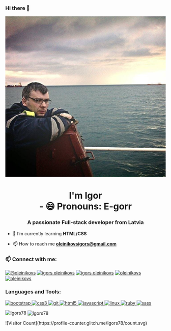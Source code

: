 ### Hi there 👋

<!--
**Igors78/Igors78** is a ✨ _special_ ✨ repository because its `README.md` (this file) appears on your GitHub profile.

Here are some ideas to get you started:

- 🔭 I’m currently working on ...
- 🌱 I’m currently learning ...
- 👯 I’m looking to collaborate on ...
- 🤔 I’m looking for help with ...
- 💬 Ask me about ...
- 📫 How to reach me: ...
- 😄 Pronouns: ...
- ⚡ Fun fact: ...
-->

![Image](img/atsea.jpg)

<h1 align="center">I'm Igor<br>- 😄 Pronouns: E-gorr </h1>

<h3 align="center">A passionate Full-stack developer from Latvia</h3>



- 🌱 I’m currently learning **HTML/CSS**

- 📫 How to reach me **oleinikovsigors@gmail.com**

<p align="left">
<h3 align="left">📫 Connect with me:</h3>
<a href="https://twitter.com/@oleinikovs" target="blank"><img align="center" src="https://cdn.jsdelivr.net/npm/simple-icons@3.0.1/icons/twitter.svg" alt="@oleinikovs" height="30" width="40" /></a>
<a href="https://www.linkedin.com/in/igors-oleinikovs-17a10958/" target="blank"><img align="center" src="https://cdn.jsdelivr.net/npm/simple-icons@3.0.1/icons/linkedin.svg" alt="igors oleinikovs" height="30" width="40" /></a>
<a href="https://www.codechef.com/users/oleinikovs" target="blank"><img align="center" src="https://cdn.jsdelivr.net/npm/simple-icons@3.1.0/icons/codechef.svg" alt="igors oleinikovs" height="30" width="40" /></a>
<a href="https://www.hackerrank.com/oleinikovsigors" target="blank"><img align="center" src="https://cdn.jsdelivr.net/npm/simple-icons@3.0.1/icons/hackerrank.svg" alt="oleinikovs" height="30" width="40" /></a>
<a href="https://www.leetcode.com/oleinikovsigors" target="blank"><img align="center" src="https://cdn.jsdelivr.net/npm/simple-icons@3.0.1/icons/leetcode.svg" alt="oleinikovs" height="30" width="40" /></a>
</p>

<h3 align="left">Languages and Tools:</h3>
<p align="left"> <a href="https://getbootstrap.com" target="_blank"> <img src="https://devicons.github.io/devicon/devicon.git/icons/bootstrap/bootstrap-plain.svg" alt="bootstrap" width="40" height="40"/> </a> <a href="https://www.w3schools.com/css/" target="_blank"> <img src="https://devicons.github.io/devicon/devicon.git/icons/css3/css3-original-wordmark.svg" alt="css3" width="40" height="40"/> </a> <a href="https://git-scm.com/" target="_blank"> <img src="https://www.vectorlogo.zone/logos/git-scm/git-scm-icon.svg" alt="git" width="40" height="40"/> </a> <a href="https://www.w3.org/html/" target="_blank"> <img src="https://devicons.github.io/devicon/devicon.git/icons/html5/html5-original-wordmark.svg" alt="html5" width="40" height="40"/> </a> <a href="https://developer.mozilla.org/en-US/docs/Web/JavaScript" target="_blank"> <img src="https://devicons.github.io/devicon/devicon.git/icons/javascript/javascript-original.svg" alt="javascript" width="40" height="40"/> </a> <a href="https://www.linux.org/" target="_blank"> <img src="https://devicons.github.io/devicon/devicon.git/icons/linux/linux-original.svg" alt="linux" width="40" height="40"/> </a> <a href="https://www.ruby-lang.org/en/" target="_blank"> <img src="https://devicons.github.io/devicon/devicon.git/icons/ruby/ruby-original-wordmark.svg" alt="ruby" width="40" height="40"/> </a> <a href="https://sass-lang.com" target="_blank"> <img src="https://devicons.github.io/devicon/devicon.git/icons/sass/sass-original.svg" alt="sass" width="40" height="40"/> </a> </p>

<p><img align="left" src="https://github-readme-stats.vercel.app/api/top-langs/?username=Igors78&layout=compact" alt="Igors78" /></p>

<p>&nbsp;<img align="center" src="https://github-readme-stats.vercel.app/api?username=Igors78&show_icons=true" alt="Igors78" /></p>
![Visitor Count](https://profile-counter.glitch.me/Igors78/count.svg)